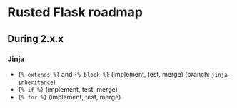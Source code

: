 # Rusted Flask roadmap
## During 2.x.x
### Jinja
- `{% extends %}` and `{% block %}` (implement, test, merge) (branch: `jinja-inheritance`)
- `{% if %}` (implement, test, merge)
- `{% for %}` (implement, test, merge)



